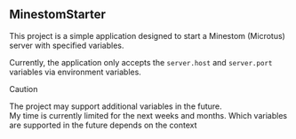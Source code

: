 ## MinestomStarter

This project is a simple application designed to start a Minestom (Microtus) server with specified variables.

Currently, the application only accepts the `server.host` and `server.port` variables via environment variables.

> [!CAUTION]
> The project may support additional variables in the future.  
> My time is currently limited for the next weeks and months.
> Which variables are supported in the future depends on the context
